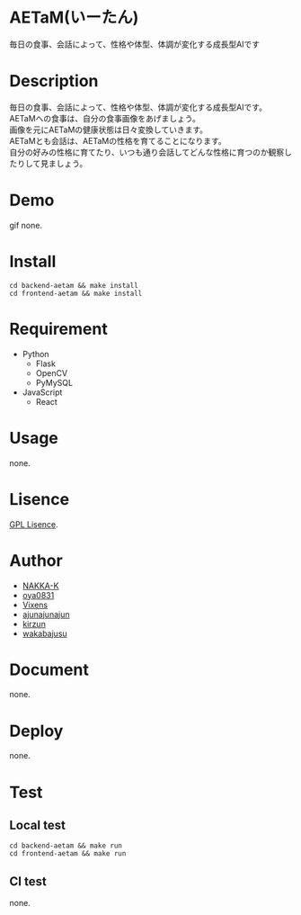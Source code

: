 # AETaM(いーたん)
毎日の食事、会話によって、性格や体型、体調が変化する成長型AIです  

# Description
毎日の食事、会話によって、性格や体型、体調が変化する成長型AIです。   
AETaMへの食事は、自分の食事画像をあげましょう。  
画像を元にAETaMの健康状態は日々変換していきます。  
AETaMとも会話は、AETaMの性格を育てることになります。  
自分の好みの性格に育てたり、いつも通り会話してどんな性格に育つのか観察したりして見ましょう。  

# Demo
gif none.

# Install
`cd backend-aetam && make install`  
`cd frontend-aetam && make install`  

# Requirement
- Python
  - Flask
  - OpenCV
  - PyMySQL
- JavaScript
  - React

# Usage
none.

# Lisence
[GPL Lisence](https://github.com/NAKKA-K/AETaM).

# Author
- [NAKKA-K](https://github.com/NAKKA-K)
- [oya0831](https://github.com/oya0831)
- [Vixens](https://github.com/Vixens)
- [ajunajunajun](https://github.com/ajunajunajun)
- [kirzun](https://github.com/kirzun)
- [wakabajusu](https://github.com/wakabajusu)

# Document
none.

# Deploy
none.

# Test
## Local test
`cd backend-aetam && make run`  
`cd frontend-aetam && make run`  

## CI test
none.
